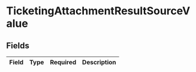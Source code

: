 # TicketingAttachmentResultSourceValue


## Fields

| Field       | Type        | Required    | Description |
| ----------- | ----------- | ----------- | ----------- |